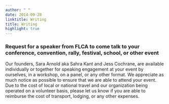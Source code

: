 ```yaml
---
author: " "
date: 2014-09-28
linktitle: Writing
title: Writing
highlight: true
---
```



### Request for a speaker from FLCA to come talk to your conference, convention, rally, festival, school,  or other event

Our founders, Sara Arnold aka Sahra Kant and Jess Cochrane, are available individually or together for speaking engagement at your event by ourselves, in a workshop, on a panel, or any other format.  We appreciate as much notice as possible to ensure that we are able to attend your event.  Due to the cost of local or national travel and our organization being operated on a volunteer basis, please let us know if you are able to reimburse the cost of transport, lodging, or any other expenses.

